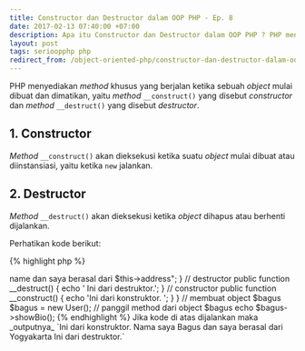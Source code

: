 ```yaml
---
title: Constructor dan Destructor dalam OOP PHP - Ep. 8
date: 2017-02-13 07:40:00 +07:00
description: Apa itu Constructor dan Destructor dalam OOP PHP ? PHP menyediakan method khusus yang berjalan ketika sebuah object mulai dibuat dan dimatikan, yaitu method __construct() yang disebut constructor dan method __destruct() yang disebut destructor
layout: post
tags: serioopphp php
redirect_from: /object-oriented-php/constructor-dan-destructor-dalam-oop-php
---
```


PHP menyediakan _method_ khusus yang berjalan ketika sebuah _object_ mulai dibuat dan dimatikan, yaitu _method_ `__construct()` yang disebut _constructor_ dan _method_ `__destruct()` yang disebut _destructor_.

## 1. Constructor
_Method_ `__construct()` akan dieksekusi ketika suatu _object_ mulai dibuat atau diinstansiasi, yaitu ketika `new` jalankan.

## 2. Destructor
_Method_ `__destruct()` akan dieksekusi ketika _object_ dihapus atau berhenti dijalankan.

Perhatikan kode berikut:

{% highlight php %}
<?php
class User {

    private $name = 'Bagus';
    private $address = 'Yogyakarta';

    public function showBio()
    {
        echo "Nama saya $this->name dan saya berasal dari $this->address";
    }

    // destructor
    public function __destruct()
    {
        echo ' Ini dari destruktor.';
    }

    // constructor
    public function __construct()
    {
    	echo 'Ini dari konstruktor. ';
    }

}

// membuat object $bagus
$bagus = new User();

// panggil method dari object $bagus
echo $bagus->showBio();
{% endhighlight %}

Jika kode di atas dijalankan maka _outputnya_ `Ini dari konstruktor. Nama saya Bagus dan saya berasal dari Yogyakarta Ini dari destruktor.`

